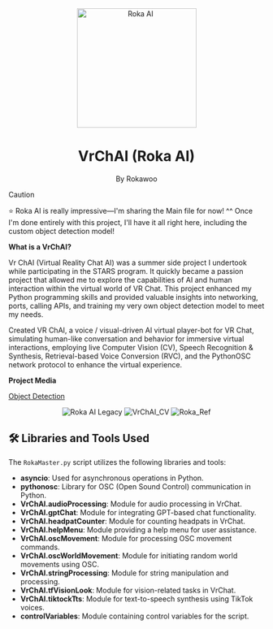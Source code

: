 
<div align="center">
  <img src="https://github.com/Rokawoo/vrchai/assets/129356996/e139ac3e-8775-4b50-896c-56747cf07d59" alt="Roka AI" align="center" width="235px"/>
  <h1>VrChAI (Roka AI)</h1>
  <p>By Rokawoo</p>
</div>

> [!CAUTION]
> ⭐ Roka AI is really impressive—I'm sharing the Main file for now! ^^ Once I'm done entirely with this project, I'll have it all right here, including the custom object detection model!

**What is a VrChAI?**

Vr ChAI (Virtual Reality Chat AI) was a summer side project I undertook while participating in the STARS program. It quickly became a passion project that allowed me to explore the capabilities of AI and human interaction within the virtual world of VR Chat. This project enhanced my Python programming skills and provided valuable insights into networking, ports, calling APIs, and training my very own object detection model to meet my needs.

Created VR ChAI, a voice / visual-driven AI virtual player-bot for VR Chat, simulating human-like conversation and
behavior for immersive virtual interactions, employing live Computer Vision (CV), Speech Recognition & Synthesis,
Retrieval-based Voice Conversion (RVC), and the PythonOSC network protocol to enhance the virtual experience.

**Project Media**

[Object Detection](https://github.com/Rokawoo/vrchai/assets/129356996/d7fe6295-f25a-4ea0-8fd8-492ddd6f697b)

<div align="center">
  <img src="https://github.com/Rokawoo/vrchai/assets/129356996/d73fa7bf-b3eb-4f1f-a1fa-cf837e510c0d" alt="Roka AI Legacy" />
  <img src="https://github.com/Rokawoo/vrchai/assets/129356996/7d394c62-9856-4a80-ac34-b6b230099c00" alt="VrChAI_CV" />
  <img src="https://github.com/Rokawoo/vrchai/assets/129356996/b26d1da8-2925-4137-9297-3fac6d229008" alt="Roka_Ref" />
</div>



## 🛠 Libraries and Tools Used

The `RokaMaster.py` script utilizes the following libraries and tools:

- **asyncio**: Used for asynchronous operations in Python.
- **pythonosc**: Library for OSC (Open Sound Control) communication in Python.
- **VrChAI.audioProcessing**: Module for audio processing in VrChat.
- **VrChAI.gptChat**: Module for integrating GPT-based chat functionality.
- **VrChAI.headpatCounter**: Module for counting headpats in VrChat.
- **VrChAI.helpMenu**: Module providing a help menu for user assistance.
- **VrChAI.oscMovement**: Module for processing OSC movement commands.
- **VrChAI.oscWorldMovement**: Module for initiating random world movements using OSC.
- **VrChAI.stringProcessing**: Module for string manipulation and processing.
- **VrChAI.tfVisionLook**: Module for vision-related tasks in VrChat.
- **VrChAI.tiktockTts**: Module for text-to-speech synthesis using TikTok voices.
- **controlVariables**: Module containing control variables for the script.
